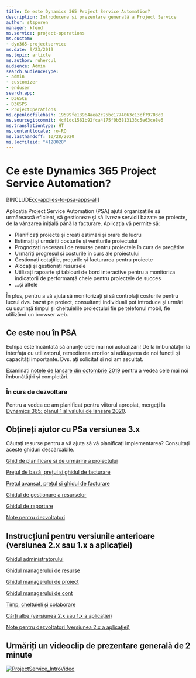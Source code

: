 ```yaml
---
title: Ce este Dynamics 365 Project Service Automation?
description: Introducere și prezentare generală a Project Service
author: stsporen
manager: kfend
ms.service: project-operations
ms.custom:
- dyn365-projectservice
ms.date: 9/23/2019
ms.topic: article
ms.author: ruhercul
audience: Admin
search.audienceType:
- admin
- customizer
- enduser
search.app:
- D365CE
- D365PS
- ProjectOperations
ms.openlocfilehash: 19599fe13964aea2c25bc1774063c13cf79703d0
ms.sourcegitcommit: 4cf1dc1561b92fca4175f0b3813133c5e63ce8e6
ms.translationtype: HT
ms.contentlocale: ro-RO
ms.lasthandoff: 10/28/2020
ms.locfileid: "4128028"
---
```

# <a name="what-is-dynamics-365-project-service-automation"></a>Ce este Dynamics 365 Project Service Automation?

[!INCLUDE[cc-applies-to-psa-apps-all](../includes/cc-applies-to-psa-apps-all.md)]

Aplicația Project Service Automation (PSA) ajută organizațiile să urmărească eficient, să gestioneze și să livreze servicii bazate pe proiecte, de la vânzarea inițială până la facturare. Aplicația vă permite să:

- Planificați proiecte și creați estimări și orare de lucru
- Estimați și urmăriți costurile și veniturile proiectului
- Prognozați necesarul de resurse pentru proiectele în curs de pregătire
- Urmăriți progresul și costurile în curs ale proiectului
- Gestionați cotațiile, prețurile și facturarea pentru proiecte
- Alocați și gestionați resursele
- Utilizați rapoarte și tablouri de bord interactive pentru a monitoriza indicatorii de performanță cheie pentru proiectele de succes
- ...și altele

În plus, pentru a vă ajuta să monitorizați și să controlați costurile pentru lucrul dvs. bazat pe proiect, consultanți individuali pot introduce și urmări cu ușurință timpul și cheltuielile proiectului fie pe telefonul mobil, fie utilizând un browser web.

## <a name="whats-new-in-psa"></a>Ce este nou în PSA
Echipa este încântată să anunțe cele mai noi actualizări! De la îmbunătățiri la interfața cu utilizatorul, remedierea erorilor și adăugarea de noi funcții și capacități importante. Dvs. ați solicitat și noi am ascultat.

Examinați [notele de lansare din octombrie 2019](https://docs.microsoft.com/dynamics365-release-plan/2019wave2/index) pentru a vedea cele mai noi îmbunătățiri și completări.

### <a name="in-development"></a>În curs de dezvoltare
Pentru a vedea ce am planificat pentru viitorul apropiat, mergeți la [Dynamics 365: planul 1 al valului de lansare 2020](https://docs.microsoft.com/dynamics365-release-plan/2020wave1/index).

## <a name="get-help-with-psa-version-3x"></a>Obțineți ajutor cu PSa versiunea 3.x
Căutați resurse pentru a vă ajuta să vă planificați implementarea? Consultați aceste ghiduri descărcabile.

 [Ghid de planificare și de urmărire a proiectului](../psa/implementation-guides/project-planning-tracking.md)

 [Prețul de bază, prețul și ghidul de facturare](../psa/implementation-guides/begin-quoting-pricing-billing.md)

 [Prețul avansat, prețul și ghidul de facturare](../psa/implementation-guides/adv-quoting-pricing-billing.md)

 [Ghidul de gestionare a resurselor](../psa/implementation-guides/resource-management-guide.md)

 [Ghidul de raportare](../psa/implementation-guides/reporting-guide.md)

 [Note pentru dezvoltatori](../psa/developer-guides/overview-dev-notes-v3.x.md)

## <a name="guidance-for-earlier-versions-app-version-2x-or-1x"></a>Instrucțiuni pentru versiunile anterioare (versiunea 2.x sau 1.x a aplicației)
 [Ghidul administratorului](../psa/admin-guide.md)

 [Ghidul managerului de resurse](../psa/resource-manager-guide.md)

 [Ghidul managerului de proiect](../psa/project-manager-guide.md)

 [Ghidul managerului de cont](../psa/account-manager-guide.md)

 [Timp, cheltuieli și colaborare](../psa/time-expense-collaboration-guide.md)

 [Cărți albe (versiunea 2.x sau 1.x a aplicației)](../psa/white-papers.md)

 [Note pentru dezvoltatori (versiunea 2.x a aplicației)](../psa/developer-guides/add-custom-qoi-forms-v2.x.md)

 ## <a name="watch-a-2-minute-overview-video"></a>Urmăriți un videoclip de prezentare generală de 2 minute
 <a name="heroArea"></a> [![ProjectService_IntroVideo](../psa/media/project-service-intro-video.png "ProjectService_IntroVideo")](https://go.microsoft.com/fwlink/p/?LinkId=799457)


